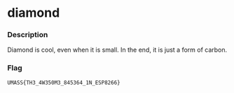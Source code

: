 # diamond


### Description

Diamond is cool, even when it is small. In the end, it is just a form of carbon.

### Flag

`UMASS{TH3_4W350M3_845364_1N_ESP8266}`